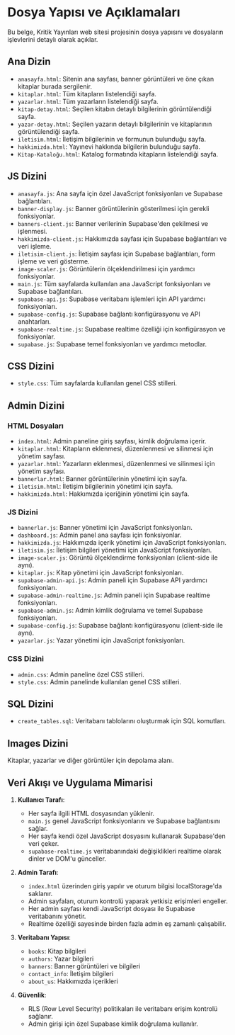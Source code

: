 # Dosya Yapısı ve Açıklamaları

Bu belge, Kritik Yayınları web sitesi projesinin dosya yapısını ve dosyaların işlevlerini detaylı olarak açıklar.

## Ana Dizin

- `anasayfa.html`: Sitenin ana sayfası, banner görüntüleri ve öne çıkan kitaplar burada sergilenir.
- `kitaplar.html`: Tüm kitapların listelendiği sayfa.
- `yazarlar.html`: Tüm yazarların listelendiği sayfa.
- `kitap-detay.html`: Seçilen kitabın detaylı bilgilerinin görüntülendiği sayfa.
- `yazar-detay.html`: Seçilen yazarın detaylı bilgilerinin ve kitaplarının görüntülendiği sayfa.
- `iletisim.html`: İletişim bilgilerinin ve formunun bulunduğu sayfa.
- `hakkimizda.html`: Yayınevi hakkında bilgilerin bulunduğu sayfa.
- `Kitap-Kataloğu.html`: Katalog formatında kitapların listelendiği sayfa.

## JS Dizini

- `anasayfa.js`: Ana sayfa için özel JavaScript fonksiyonları ve Supabase bağlantıları.
- `banner-display.js`: Banner görüntülerinin gösterilmesi için gerekli fonksiyonlar.
- `banners-client.js`: Banner verilerinin Supabase'den çekilmesi ve işlenmesi.
- `hakkimizda-client.js`: Hakkımızda sayfası için Supabase bağlantıları ve veri işleme.
- `iletisim-client.js`: İletişim sayfası için Supabase bağlantıları, form işleme ve veri gösterme.
- `image-scaler.js`: Görüntülerin ölçeklendirilmesi için yardımcı fonksiyonlar.
- `main.js`: Tüm sayfalarda kullanılan ana JavaScript fonksiyonları ve Supabase bağlantıları.
- `supabase-api.js`: Supabase veritabanı işlemleri için API yardımcı fonksiyonları.
- `supabase-config.js`: Supabase bağlantı konfigürasyonu ve API anahtarları.
- `supabase-realtime.js`: Supabase realtime özelliği için konfigürasyon ve fonksiyonlar.
- `supabase.js`: Supabase temel fonksiyonları ve yardımcı metodlar.

## CSS Dizini

- `style.css`: Tüm sayfalarda kullanılan genel CSS stilleri.

## Admin Dizini

### HTML Dosyaları
- `index.html`: Admin paneline giriş sayfası, kimlik doğrulama içerir.
- `kitaplar.html`: Kitapların eklenmesi, düzenlenmesi ve silinmesi için yönetim sayfası.
- `yazarlar.html`: Yazarların eklenmesi, düzenlenmesi ve silinmesi için yönetim sayfası.
- `bannerlar.html`: Banner görüntülerinin yönetimi için sayfa.
- `iletisim.html`: İletişim bilgilerinin yönetimi için sayfa.
- `hakkimizda.html`: Hakkımızda içeriğinin yönetimi için sayfa.

### JS Dizini
- `bannerlar.js`: Banner yönetimi için JavaScript fonksiyonları.
- `dashboard.js`: Admin panel ana sayfası için fonksiyonlar.
- `hakkimizda.js`: Hakkımızda içerik yönetimi için JavaScript fonksiyonları.
- `iletisim.js`: İletişim bilgileri yönetimi için JavaScript fonksiyonları.
- `image-scaler.js`: Görüntü ölçeklendirme fonksiyonları (client-side ile aynı).
- `kitaplar.js`: Kitap yönetimi için JavaScript fonksiyonları.
- `supabase-admin-api.js`: Admin paneli için Supabase API yardımcı fonksiyonları.
- `supabase-admin-realtime.js`: Admin paneli için Supabase realtime fonksiyonları.
- `supabase-admin.js`: Admin kimlik doğrulama ve temel Supabase fonksiyonları.
- `supabase-config.js`: Supabase bağlantı konfigürasyonu (client-side ile aynı).
- `yazarlar.js`: Yazar yönetimi için JavaScript fonksiyonları.

### CSS Dizini
- `admin.css`: Admin paneline özel CSS stilleri.
- `style.css`: Admin panelinde kullanılan genel CSS stilleri.

## SQL Dizini

- `create_tables.sql`: Veritabanı tablolarını oluşturmak için SQL komutları.

## Images Dizini

Kitaplar, yazarlar ve diğer görüntüler için depolama alanı.

## Veri Akışı ve Uygulama Mimarisi

1. **Kullanıcı Tarafı**:
   - Her sayfa ilgili HTML dosyasından yüklenir.
   - `main.js` genel JavaScript fonksiyonlarını ve Supabase bağlantısını sağlar.
   - Her sayfa kendi özel JavaScript dosyasını kullanarak Supabase'den veri çeker.
   - `supabase-realtime.js` veritabanındaki değişiklikleri realtime olarak dinler ve DOM'u günceller.

2. **Admin Tarafı**:
   - `index.html` üzerinden giriş yapılır ve oturum bilgisi localStorage'da saklanır.
   - Admin sayfaları, oturum kontrolü yaparak yetkisiz erişimleri engeller.
   - Her admin sayfası kendi JavaScript dosyası ile Supabase veritabanını yönetir.
   - Realtime özelliği sayesinde birden fazla admin eş zamanlı çalışabilir.

3. **Veritabanı Yapısı**:
   - `books`: Kitap bilgileri
   - `authors`: Yazar bilgileri 
   - `banners`: Banner görüntüleri ve bilgileri
   - `contact_info`: İletişim bilgileri
   - `about_us`: Hakkımızda içerikleri

4. **Güvenlik**:
   - RLS (Row Level Security) politikaları ile veritabanı erişim kontrolü sağlanır.
   - Admin girişi için özel Supabase kimlik doğrulama kullanılır. 